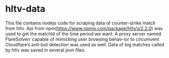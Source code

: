 # hltv-data
This file contains nodejs code for scraping data of counter-strike match from hltv. Api from npm(https://www.npmjs.com/package/hltv/v/2.2.0) was used to get the matchId of the time period we want. A proxy server named
FlareSolverr capable of mimicking user browsing behav-ior to circumvent Cloudflare’s anti-bot detection was used as well.
Data of big matches called by hltv was saved in several json files.
